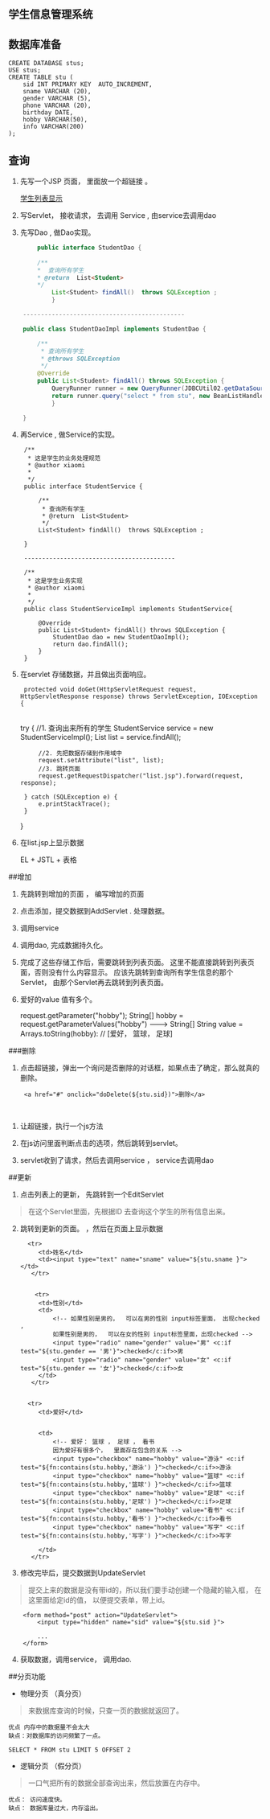 ## 学生信息管理系统

## 数据库准备

	CREATE DATABASE stus;
	USE stus;
	CREATE TABLE stu (
		sid INT PRIMARY KEY  AUTO_INCREMENT,
		sname VARCHAR (20),
		gender VARCHAR (5),
		phone VARCHAR (20),
		birthday DATE,
		hobby VARCHAR(50),
		info VARCHAR(200)
	);

## 查询

1.    先写一个JSP 页面， 里面放一个超链接 。 

      <a href="StudentListServlet"> 学生列表显示</a>

2.    写Servlet， 接收请求， 去调用 Service  , 由service去调用dao

3.    先写Dao , 做Dao实现。
```java
      	public interface StudentDao {
 	
      	/**
      	*  查询所有学生
        * @return  List<Student>
        */
            List<Student> findAll()  throws SQLException ;
            }

	---------------------------------------------

	public class StudentDaoImpl implements StudentDao {

		/**
		 * 查询所有学生
		 * @throws SQLException 
		 */
		@Override
		public List<Student> findAll() throws SQLException {
			QueryRunner runner = new QueryRunner(JDBCUtil02.getDataSource());
			return runner.query("select * from stu", new BeanListHandler<Student>(Student.class));
			}

	}	
```

4. 再Service , 做Service的实现。


		/**
		 * 这是学生的业务处理规范
		 * @author xiaomi
		 *
		 */
		public interface StudentService {
		
			/**
			 * 查询所有学生
			 * @return  List<Student>
			 */
			List<Student> findAll()  throws SQLException ;
		
		}
	
		------------------------------------------
	
		/**
		 * 这是学生业务实现
		 * @author xiaomi
		 *
		 */
		public class StudentServiceImpl implements StudentService{
		
			@Override
			public List<Student> findAll() throws SQLException {
				StudentDao dao = new StudentDaoImpl();
				return dao.findAll();
			}
		}

5. 在servlet 存储数据，并且做出页面响应。

   		protected void doGet(HttpServletRequest request, HttpServletResponse response) throws ServletException, IOException {

   ​		
   		try {
   			//1. 查询出来所有的学生
   			StudentService service = new StudentServiceImpl();
   			List<Student> list = service.findAll();
   			
   			//2. 先把数据存储到作用域中
   			request.setAttribute("list", list);
   			//3. 跳转页面
   			request.getRequestDispatcher("list.jsp").forward(request, response);
   			
   		} catch (SQLException e) {
   			e.printStackTrace();
   		}
   		
   	}

6. 在list.jsp上显示数据

   EL + JSTL  + 表格


##增加 

1. 先跳转到增加的页面 ， 编写增加的页面

2. 点击添加，提交数据到AddServlet . 处理数据。

3. 调用service

4. 调用dao, 完成数据持久化。

5. 完成了这些存储工作后，需要跳转到列表页面。 这里不能直接跳转到列表页面，否则没有什么内容显示。 应该先跳转到查询所有学生信息的那个Servlet， 由那个Servlet再去跳转到列表页面。

6. 爱好的value 值有多个。 

   request.getParameter("hobby");
   String[] hobby = 	request.getParameterValues("hobby") ---> String[] 
   String value = Arrays.toString(hobby): // [爱好， 篮球， 足球]


###删除

1. 点击超链接，弹出一个询问是否删除的对话框，如果点击了确定，那么就真的删除。


		<a href="#" onclick="doDelete(${stu.sid})">删除</a>

​		

1. 让超链接，执行一个js方法

   	<script type="text/javascript">

   		function doDelete(sid) {
   			/* 如果这里弹出的对话框，用户点击的是确定，就马上去请求Servlet。 
   			如何知道用户点击的是确定。
   			如何在js的方法中请求servlet。 */
   			var flag = confirm("是否确定删除?");
   			if(flag){
   				//表明点了确定。 访问servlet。 在当前标签页上打开 超链接，
   				//window.location.href="DeleteServlet?sid="+sid;
   				location.href="DeleteServlet?sid="+sid;
   			}
   		}
   	</script>

2. 在js访问里面判断点击的选项，然后跳转到servlet。

3. servlet收到了请求，然后去调用service ， service去调用dao


##更新

1. 点击列表上的更新， 先跳转到一个EditServlet 

> 在这个Servlet里面，先根据ID 去查询这个学生的所有信息出来。

2. 跳转到更新的页面。 ，然后在页面上显示数据


		 <tr>
			<td>姓名</td>
			<td><input type="text" name="sname" value="${stu.sname }"></td>
		  </tr>


		   <tr>
			<td>性别</td>
			<td>
				<!-- 如果性别是男的，  可以在男的性别 input标签里面， 出现checked ,
				如果性别是男的，  可以在女的性别 input标签里面，出现checked -->
				<input type="radio" name="gender" value="男" <c:if test="${stu.gender == '男'}">checked</c:if>>男
				<input type="radio" name="gender" value="女" <c:if test="${stu.gender == '女'}">checked</c:if>>女
			</td>
		  </tr>


		 <tr>
			<td>爱好</td>


			<td>
				<!-- 爱好： 篮球 ， 足球 ， 看书 
				因为爱好有很多个，  里面存在包含的关系 -->
				<input type="checkbox" name="hobby" value="游泳" <c:if test="${fn:contains(stu.hobby,'游泳') }">checked</c:if>>游泳
				<input type="checkbox" name="hobby" value="篮球" <c:if test="${fn:contains(stu.hobby,'篮球') }">checked</c:if>>篮球
				<input type="checkbox" name="hobby" value="足球" <c:if test="${fn:contains(stu.hobby,'足球') }">checked</c:if>>足球
				<input type="checkbox" name="hobby" value="看书" <c:if test="${fn:contains(stu.hobby,'看书') }">checked</c:if>>看书
				<input type="checkbox" name="hobby" value="写字" <c:if test="${fn:contains(stu.hobby,'写字') }">checked</c:if>>写字
			
			</td>
		  </tr>

3. 修改完毕后，提交数据到UpdateServlet

> 提交上来的数据是没有带id的，所以我们要手动创建一个隐藏的输入框， 在这里面给定id的值， 以便提交表单，带上id。 

		<form method="post" action="UpdateServlet">
			<input type="hidden" name="sid" value="${stu.sid }">
		
			...
		</form>

4. 获取数据，调用service， 调用dao.


##分页功能

* 物理分页 （真分页）

> 来数据库查询的时候，只查一页的数据就返回了。  

 	优点 内存中的数据量不会太大
	缺点：对数据库的访问频繁了一点。

	SELECT * FROM stu LIMIT	5 OFFSET 2 

* 逻辑分页 （假分页）

> 一口气把所有的数据全部查询出来，然后放置在内存中。 

	优点： 访问速度快。
	缺点： 数据库量过大，内存溢出。


​		
